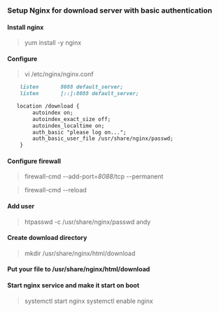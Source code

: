 ### Setup Nginx for download server with basic authentication

#### Install nginx
> yum install -y nginx

#### Configure 
> vi /etc/nginx/nginx.conf

```markdown
    listen       8088 default_server;
    listen       [::]:8088 default_server;
```

```markdown
   location /download {
        autoindex on;
        autoindex_exact_size off;
        autoindex_localtime on;
        auth_basic "please log on...";
        auth_basic_user_file /usr/share/nginx/passwd;
    }
```

#### Configure firewall
> firewall-cmd --add-port=*8088*/tcp --permanent 


> firewall-cmd --reload

#### Add user
> htpasswd -c /usr/share/nginx/passwd andy

#### Create download directory
> mkdir /usr/share/nginx/html/download

#### Put your file to /usr/share/nginx/html/download

#### Start nginx service and make it start on boot
> systemctl start nginx
> systemctl enable nginx